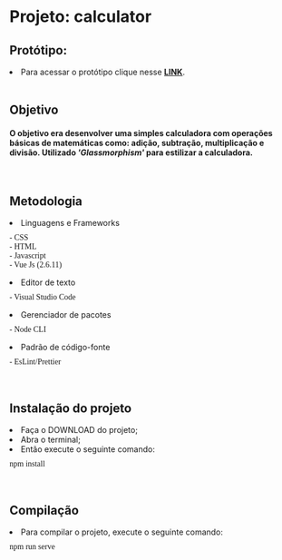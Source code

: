 <h1> Projeto: <b>calculator</b> </h1>

<h2>Protótipo:</h2>

<li>Para acessar o protótipo clique nesse <a href="https://calculator-km.vercel.app" target="blank"><b>LINK</b></a>.</li>

<br />

<h2> Objetivo </h2>
<h4>O objetivo era desenvolver uma simples calculadora com operações básicas de matemáticas como: adição, subtração, multiplicação e divisão. Utilizado <i>'Glassmorphism'</i> para estilizar a calculadora.</h4>

<br />

<h2>Metodologia</h2>
<li>Linguagens e Frameworks</li>
<pre style="font-family: calibri; margin-top: 10px;">
- CSS
- HTML
- Javascript
- Vue Js (2.6.11)
</pre>

<li>Editor de texto</li>
<pre style="font-family: calibri; margin-top: 10px;">
- Visual Studio Code
</pre>

<li>Gerenciador de pacotes</li>
<pre style="font-family: calibri; margin-top: 10px;">
- Node CLI
</pre>

<li>Padrão de código-fonte</li>
<pre style="font-family: calibri; margin-top: 10px;">
- EsLint/Prettier
</pre>

<br />

<h2>Instalação do projeto</h2>

<li> Faça o DOWNLOAD do projeto; </li>
<li> Abra o terminal; </li>
<li> Então execute o seguinte comando: </li>
<pre style="font-family: calibri; margin-top: 10px;">
npm install
</pre>

<br />

<h2>Compilação</h2>

<li> Para compilar o projeto, execute o seguinte comando:</li>
<pre  style="font-family: calibri; margin-top: 10px;">
npm run serve
</pre>